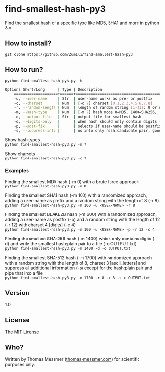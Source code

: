 # find-smallest-hash-py3
Find the smallest hash of a specific type like MD5, SHA1 and more in python 3.x.

## How to install?

`git clone https://github.com/Zumili/find-smallest-hash-py3`

## How to run?

`python find-smallest-hash-py3.py -h`

```bash
Options Short/Long      | Type | Description
    ====================+======+========================================= 
    -u, --user-name     | Str  | user-name works as pre- or postfix  
    -c, --charset       | Num  | [-c ?] charset [0,1,2,3,4,5,6,7,8]  
    -r, --random-length | Num  | length of random string [1-31]: 0 or not used for brute force  
    -m, --hash-type     | Num  | [-m ?] hash mode 0=MD5, 1400=SHA256, ...  
    -o, --output-file   | Str  | output file for smallest hash  
    -d, --digits-only   |      | when hash should only contain digits (0-9)  
    -p, --post-fix      |      | selects if user-name should be postfix  
    -s, --suppress-info |      | no info only hash:candidate pair, good for pipe  
```


Show hash types  
`python find-smallest-hash-py3.py -m ?`

Show charsets  
`python find-smallest-hash-py3.py -c ?`

### Examples

Finding the smallest MD5 hash (-m 0) with a brute force approach  
`python find-smallest-hash-py3.py -m 0`

Finding the smallest SHA1 hash (-m 100) with a randomized approach, adding a user-name as prefix and a random string with the length of 8 (-r 8)  
`python find-smallest-hash-py3.py -m 100 -u <USER-NAME> -r 8`

Finding the smallest BLAKE2B hash (-m 600) with a randomized approach, adding a user-name as postfix (-p) and a random string with the length of 12 (-r 12) with charset 4 [digits] (-c 4)  
`python find-smallest-hash-py3.py -m 100 -u <USER-NAME> -p -r 12 -c 4`

Finding the smallest SHA-256 hash (-m 1400) which only contains digits (-d) and write the smallest hash:plain pair to a file (-o OUTPUT.txt)  
`python find-smallest-hash-py3.py -m 1400 -d -o OUTPUT.txt`

Finding the smallest SHA-512 hash (-m 1700) with randomized approach with a random string with the length of 8, charset 3 [ascii_letters] and suppress all additional information (-s) except for the hash:plain pair and pipe that into a file  
`python find-smallest-hash-py3.py -m 1700 -r 8 -c 3 -s > OUTPUT.txt`

## Version
1.0

## License
[The MIT License](https://opensource.org/licenses/MIT)

## Who?
Written by Thomas Messmer ([thomas-messmer.com](http://thomas-messmer.com)) for scientific purposes only.

